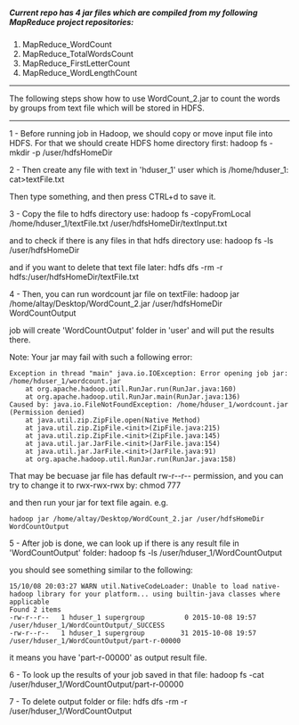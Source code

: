 ##### Current repo has 4 jar files which are compiled from my following MapReduce project repositories:
<ol>
<li> MapReduce_WordCount </li>
<li> MapReduce_TotalWordsCount </li>
<li> MapReduce_FirstLetterCount </li>
<li> MapReduce_WordLengthCount </li>
</ol>

--------------------------------------------------------------------------------------------------------------

The following steps show how to use WordCount_2.jar to count the words by groups from text file which will be stored in HDFS.

--------------------------------------------------------------------------------------------------------------


1 - 
Before running job in Hadoop, we should copy or move input file into HDFS. 
For that we should create HDFS home directory first:
	hadoop fs -mkdir -p /user/hdfsHomeDir

2 - 
Then create any file with text in 'hduser_1' user which is /home/hduser_1:
	cat>textFile.txt

Then type something, and then press CTRL+d to save it.


3 - 
Copy the file to hdfs directory use:
	hadoop fs -copyFromLocal /home/hduser_1/textFile.txt /user/hdfsHomeDir/textInput.txt

and to check if there is any files in that hdfs directory use:
	hadoop fs -ls /user/hdfsHomeDir

and if you want to delete that text file later:
	hdfs dfs -rm -r hdfs:/user/hdfsHomeDir/textFile.txt

4 - 
Then, you can run wordcount jar file on textFile:
	hadoop jar /home/altay/Desktop/WordCount_2.jar /user/hdfsHomeDir WordCountOutput

job will create 'WordCountOutput' folder in 'user' and will put the results there.

Note: Your jar may fail with such a following error:

	Exception in thread "main" java.io.IOException: Error opening job jar: /home/hduser_1/wordcount.jar
		at org.apache.hadoop.util.RunJar.run(RunJar.java:160)
		at org.apache.hadoop.util.RunJar.main(RunJar.java:136)
	Caused by: java.io.FileNotFoundException: /home/hduser_1/wordcount.jar (Permission denied)
		at java.util.zip.ZipFile.open(Native Method)
		at java.util.zip.ZipFile.<init>(ZipFile.java:215)
		at java.util.zip.ZipFile.<init>(ZipFile.java:145)
		at java.util.jar.JarFile.<init>(JarFile.java:154)
		at java.util.jar.JarFile.<init>(JarFile.java:91)
		at org.apache.hadoop.util.RunJar.run(RunJar.java:158)

That may be becuase jar file has default rw-r--r-- permission, and you can try to change it to rwx-rwx-rwx by:
	chmod 777 <your jar file>

and then run your jar for text file again.
e.g. 

	hadoop jar /home/altay/Desktop/WordCount_2.jar /user/hdfsHomeDir WordCountOutput


5 - 
After job is done, we can look up if there is any result file in 'WordCountOutput' folder:
	hadoop fs -ls /user/hduser_1/WordCountOutput

you should see something similar to the following:

	15/10/08 20:03:27 WARN util.NativeCodeLoader: Unable to load native-hadoop library for your platform... using builtin-java classes where applicable
	Found 2 items
	-rw-r--r--   1 hduser_1 supergroup          0 2015-10-08 19:57 /user/hduser_1/WordCountOutput/_SUCCESS
	-rw-r--r--   1 hduser_1 supergroup         31 2015-10-08 19:57 /user/hduser_1/WordCountOutput/part-r-00000

it means you have 'part-r-00000' as output result file.


6 -
To look up the results of your job saved in that file:
	hadoop fs -cat /user/hduser_1/WordCountOutput/part-r-00000

7 - 
To delete output folder or file:
	hdfs dfs -rm -r /user/hduser_1/WordCountOutput

